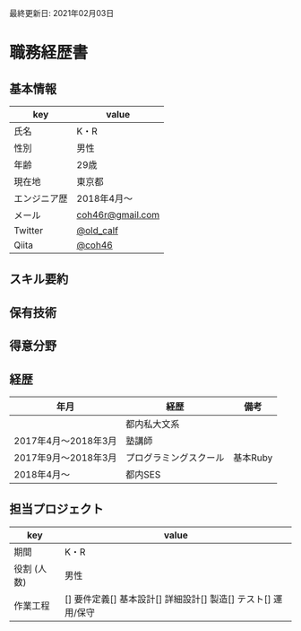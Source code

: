 最終更新日: 2021年02月03日

# 職務経歴書

## 基本情報
|key|value|
|---|-----|
|氏名|K・R|
|性別|男性|
|年齢|29歳|
|現在地|東京都|
|エンジニア歴|2018年4月〜|
|メール|coh46r@gmail.com|
|Twitter|[@old_calf](https://twitter.com/old_calf)|
|Qiita|[@coh46](https://qiita.com/coh46)|

## スキル要約

## 保有技術

## 得意分野

## 経歴
|年月|経歴|備考|
|---|-----|-----|
||都内私大文系||
|2017年4月〜2018年3月|塾講師||
|2017年9月〜2018年3月|プログラミングスクール|基本Ruby|
|2018年4月〜|都内SES||

## 担当プロジェクト
|key|value|
|---|-----|
|期間|K・R|
|役割 (人数)|男性|
|作業工程|[] 要件定義[] 基本設計[] 詳細設計[] 製造[] テスト[] 運用/保守|